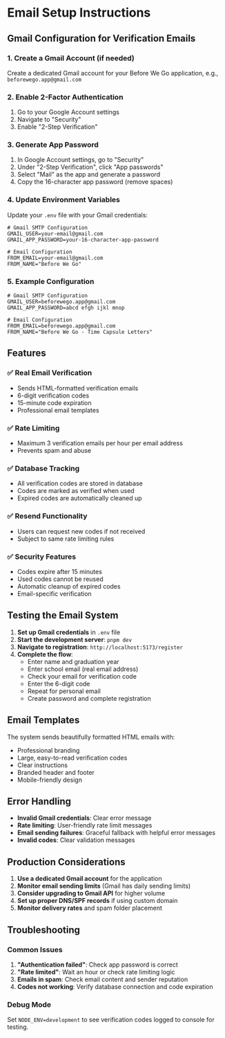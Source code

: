 # Email Setup Instructions

## Gmail Configuration for Verification Emails

### 1. Create a Gmail Account (if needed)

Create a dedicated Gmail account for your Before We Go application, e.g., `beforewego.app@gmail.com`

### 2. Enable 2-Factor Authentication

1. Go to your Google Account settings
2. Navigate to "Security"
3. Enable "2-Step Verification"

### 3. Generate App Password

1. In Google Account settings, go to "Security"
2. Under "2-Step Verification", click "App passwords"
3. Select "Mail" as the app and generate a password
4. Copy the 16-character app password (remove spaces)

### 4. Update Environment Variables

Update your `.env` file with your Gmail credentials:

```env
# Gmail SMTP Configuration
GMAIL_USER=your-email@gmail.com
GMAIL_APP_PASSWORD=your-16-character-app-password

# Email Configuration
FROM_EMAIL=your-email@gmail.com
FROM_NAME="Before We Go"
```

### 5. Example Configuration

```env
# Gmail SMTP Configuration
GMAIL_USER=beforewego.app@gmail.com
GMAIL_APP_PASSWORD=abcd efgh ijkl mnop

# Email Configuration
FROM_EMAIL=beforewego.app@gmail.com
FROM_NAME="Before We Go - Time Capsule Letters"
```

## Features

### ✅ Real Email Verification

- Sends HTML-formatted verification emails
- 6-digit verification codes
- 15-minute code expiration
- Professional email templates

### ✅ Rate Limiting

- Maximum 3 verification emails per hour per email address
- Prevents spam and abuse

### ✅ Database Tracking

- All verification codes are stored in database
- Codes are marked as verified when used
- Expired codes are automatically cleaned up

### ✅ Resend Functionality

- Users can request new codes if not received
- Subject to same rate limiting rules

### ✅ Security Features

- Codes expire after 15 minutes
- Used codes cannot be reused
- Automatic cleanup of expired codes
- Email-specific verification

## Testing the Email System

1. **Set up Gmail credentials** in `.env` file
2. **Start the development server**: `pnpm dev`
3. **Navigate to registration**: `http://localhost:5173/register`
4. **Complete the flow**:
   - Enter name and graduation year
   - Enter school email (real email address)
   - Check your email for verification code
   - Enter the 6-digit code
   - Repeat for personal email
   - Create password and complete registration

## Email Templates

The system sends beautifully formatted HTML emails with:

- Professional branding
- Large, easy-to-read verification codes
- Clear instructions
- Branded header and footer
- Mobile-friendly design

## Error Handling

- **Invalid Gmail credentials**: Clear error message
- **Rate limiting**: User-friendly rate limit messages
- **Email sending failures**: Graceful fallback with helpful error messages
- **Invalid codes**: Clear validation messages

## Production Considerations

1. **Use a dedicated Gmail account** for the application
2. **Monitor email sending limits** (Gmail has daily sending limits)
3. **Consider upgrading to Gmail API** for higher volume
4. **Set up proper DNS/SPF records** if using custom domain
5. **Monitor delivery rates** and spam folder placement

## Troubleshooting

### Common Issues

1. **"Authentication failed"**: Check app password is correct
2. **"Rate limited"**: Wait an hour or check rate limiting logic
3. **Emails in spam**: Check email content and sender reputation
4. **Codes not working**: Verify database connection and code expiration

### Debug Mode

Set `NODE_ENV=development` to see verification codes logged to console for testing.
